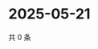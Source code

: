 # 2025-05-21

共 0 条

<!-- BEGIN ZHIHUVIDEO -->
<!-- 最后更新时间 Wed May 21 2025 20:21:36 GMT+0800 (China Standard Time) -->

<!-- END ZHIHUVIDEO -->
